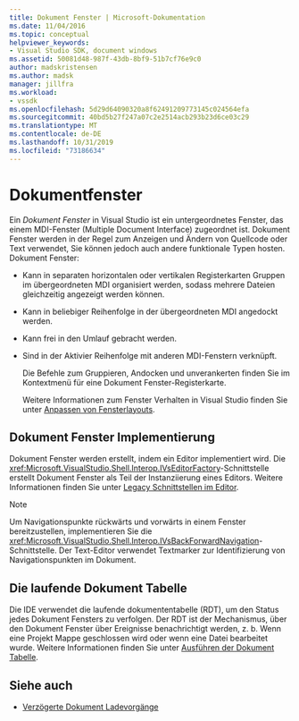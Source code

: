 ```yaml
---
title: Dokument Fenster | Microsoft-Dokumentation
ms.date: 11/04/2016
ms.topic: conceptual
helpviewer_keywords:
- Visual Studio SDK, document windows
ms.assetid: 50081d48-987f-43db-8bf9-51b7cf76e9c0
author: madskristensen
ms.author: madsk
manager: jillfra
ms.workload:
- vssdk
ms.openlocfilehash: 5d29d64090320a8f62491209773145c024564efa
ms.sourcegitcommit: 40bd5b27f247a07c2e2514acb293b23d6ce03c29
ms.translationtype: MT
ms.contentlocale: de-DE
ms.lasthandoff: 10/31/2019
ms.locfileid: "73186634"
---
```

# <a name="document-windows"></a>Dokumentfenster
Ein *Dokument Fenster* in Visual Studio ist ein untergeordnetes Fenster, das einem MDI-Fenster (Multiple Document Interface) zugeordnet ist. Dokument Fenster werden in der Regel zum Anzeigen und Ändern von Quellcode oder Text verwendet, Sie können jedoch auch andere funktionale Typen hosten. Dokument Fenster:

- Kann in separaten horizontalen oder vertikalen Registerkarten Gruppen im übergeordneten MDI organisiert werden, sodass mehrere Dateien gleichzeitig angezeigt werden können.

- Kann in beliebiger Reihenfolge in der übergeordneten MDI angedockt werden.

- Kann frei in den Umlauf gebracht werden.

- Sind in der Aktivier Reihenfolge mit anderen MDI-Fenstern verknüpft.

  Die Befehle zum Gruppieren, Andocken und unverankerten finden Sie im Kontextmenü für eine Dokument Fenster-Registerkarte.

  Weitere Informationen zum Fenster Verhalten in Visual Studio finden Sie unter [Anpassen von Fensterlayouts](../../ide/customizing-window-layouts-in-visual-studio.md).

## <a name="document-window-implementation"></a>Dokument Fenster Implementierung
 Dokument Fenster werden erstellt, indem ein Editor implementiert wird. Die <xref:Microsoft.VisualStudio.Shell.Interop.IVsEditorFactory>-Schnittstelle erstellt Dokument Fenster als Teil der Instanziierung eines Editors. Weitere Informationen finden Sie unter [Legacy Schnittstellen im Editor](/visualstudio/extensibility/legacy-interfaces-in-the-editor?view=vs-2015).

> [!NOTE]
> Um Navigationspunkte rückwärts und vorwärts in einem Fenster bereitzustellen, implementieren Sie die <xref:Microsoft.VisualStudio.Shell.Interop.IVsBackForwardNavigation>-Schnittstelle. Der Text-Editor verwendet Textmarker zur Identifizierung von Navigationspunkten im Dokument.

## <a name="the-running-document-table"></a>Die laufende Dokument Tabelle
 Die IDE verwendet die laufende dokumententabelle (RDT), um den Status jedes Dokument Fensters zu verfolgen. Der RDT ist der Mechanismus, über den Dokument Fenster über Ereignisse benachrichtigt werden, z. b. Wenn eine Projekt Mappe geschlossen wird oder wenn eine Datei bearbeitet wurde. Weitere Informationen finden Sie unter [Ausführen der Dokument Tabelle](../../extensibility/internals/running-document-table.md).

## <a name="see-also"></a>Siehe auch
- [Verzögerte Dokument Ladevorgänge](../../extensibility/internals/delayed-document-loading.md)